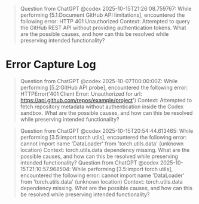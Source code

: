 > Question from ChatGPT @codex 2025-10-15T21:26:08.759767:
> While performing [5.1:Document GitHub API limitations], encountered the following error: HTTP 401 Unauthorized Context: Attempted to query the GitHub REST API without providing authentication tokens. What are the possible causes, and how can this be resolved while preserving intended functionality?
# Error Capture Log

> Question from ChatGPT @codex 2025-10-07T00:00:00Z:
> While performing [5.2:GitHub API probe], encountered the following error: HTTPError('401 Client Error: Unauthorized for url: https://api.github.com/repos/example/project') Context: Attempted to fetch repository metadata without authentication inside the Codex sandbox. What are the possible causes, and how can this be resolved while preserving intended functionality?

> Question from ChatGPT @codex 2025-10-15T20:54:44.613465:
> While performing [3.5:import torch utils], encountered the following error: cannot import name 'DataLoader' from 'torch.utils.data' (unknown location) Context: torch.utils.data dependency missing. What are the possible causes, and how can this be resolved while preserving intended functionality?
> Question from ChatGPT @codex 2025-10-15T21:10:57.968504:
> While performing [3.5:import torch utils], encountered the following error: cannot import name 'DataLoader' from 'torch.utils.data' (unknown location) Context: torch.utils.data dependency missing.
> What are the possible causes, and how can this be resolved while preserving intended functionality?
